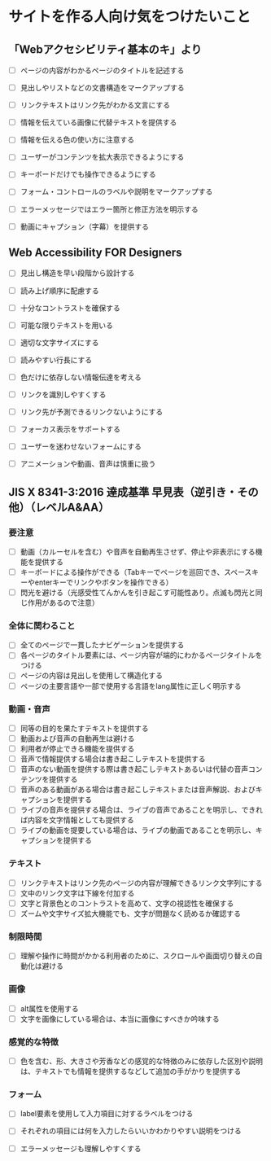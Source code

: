 # サイトを作る人向け気をつけたいこと

## 「Webアクセシビリティ基本のキ」より

 - [ ] ページの内容がわかるページのタイトルを記述する
 - [ ] 見出しやリストなどの文書構造をマークアップする
 - [ ] リンクテキストはリンク先がわかる文言にする
 - [ ] 情報を伝えている画像に代替テキストを提供する
 - [ ] 情報を伝える色の使い方に注意する
 - [ ] ユーザーがコンテンツを拡大表示できるようにする
 - [ ] キーボードだけでも操作できるようにする
 - [ ] フォーム・コントロールのラベルや説明をマークアップする
 - [ ] エラーメッセージではエラー箇所と修正方法を明示する
 - [ ] 動画にキャプション（字幕）を提供する
 

## Web Accessibility FOR Designers

- [ ] 見出し構造を早い段階から設計する
- [ ] 読み上げ順序に配慮する
- [ ] 十分なコントラストを確保する
- [ ] 可能な限りテキストを用いる
- [ ] 適切な文字サイズにする
- [ ] 読みやすい行長にする
- [ ] 色だけに依存しない情報伝達を考える
- [ ] リンクを識別しやすくする
- [ ] リンク先が予測できるリンクないようにする
- [ ] フォーカス表示をサポートする
- [ ] ユーザーを迷わせないフォームにする
- [ ] アニメーションや動画、音声は慎重に扱う


## JIS X 8341-3:2016 達成基準 早見表（逆引き・その他）（レベルA&AA）

### 要注意
- [ ] 動画（カルーセルを含む）や音声を自動再生させず、停止や非表示にする機能を提供する
- [ ] キーボードによる操作ができる（Tabキーでページを巡回でき、スペースキーやenterキーでリンクやボタンを操作できる）
- [ ] 閃光を避ける（光感受性てんかんを引き起こす可能性あり。点滅も閃光と同じ作用があるので注意）

### 全体に関わること
- [ ] 全てのページで一貫したナビゲーションを提供する
- [ ] 各ページのタイトル要素には、ページ内容が端的にわかるページタイトルをつける
- [ ] ページの内容は見出しを使用して構造化する
- [ ] ページの主要言語や一部で使用する言語をlang属性に正しく明示する

### 動画・音声
- [ ] 同等の目的を果たすテキストを提供する
- [ ] 動画および音声の自動再生は避ける
- [ ] 利用者が停止できる機能を提供する
- [ ] 音声で情報提供する場合は書き起こしテキストを提供する
- [ ] 音声のない動画を提供する際は書き起こしテキストあるいは代替の音声コンテンツを提供する
- [ ] 音声のある動画がある場合は書き起こしテキストまたは音声解説、およびキャプションを提供する
- [ ] ライブの音声を提供する場合は、ライブの音声であることを明示し、できれば内容を文字情報としても提供する
- [ ] ライブの動画を提要している場合は、ライブの動画であることを明示し、キャプションを提供する

### テキスト
- [ ] リンクテキストはリンク先のページの内容が理解できるリンク文字列にする
- [ ] 文中のリンク文字は下線を付加する
- [ ] 文字と背景色とのコントラストを高めて、文字の視認性を確保する
- [ ] ズームや文字サイズ拡大機能でも、文字が問題なく読めるか確認する

### 制限時間
- [ ] 理解や操作に時間がかかる利用者のために、スクロールや画面切り替えの自動化は避ける

### 画像
- [ ] alt属性を使用する
- [ ] 文字を画像にしている場合は、本当に画像にすべきか吟味する

### 感覚的な特徴
- [ ] 色を含む、形、大きさや芳香などの感覚的な特徴のみに依存した区別や説明は、テキストでも情報を提供するなどして追加の手がかりを提供する

### フォーム
- [ ] label要素を使用して入力項目に対するラベルをつける
- [ ] それぞれの項目には何を入力したらいいかわかりやすい説明をつける
- [ ] エラーメッセージも理解しやすくする

